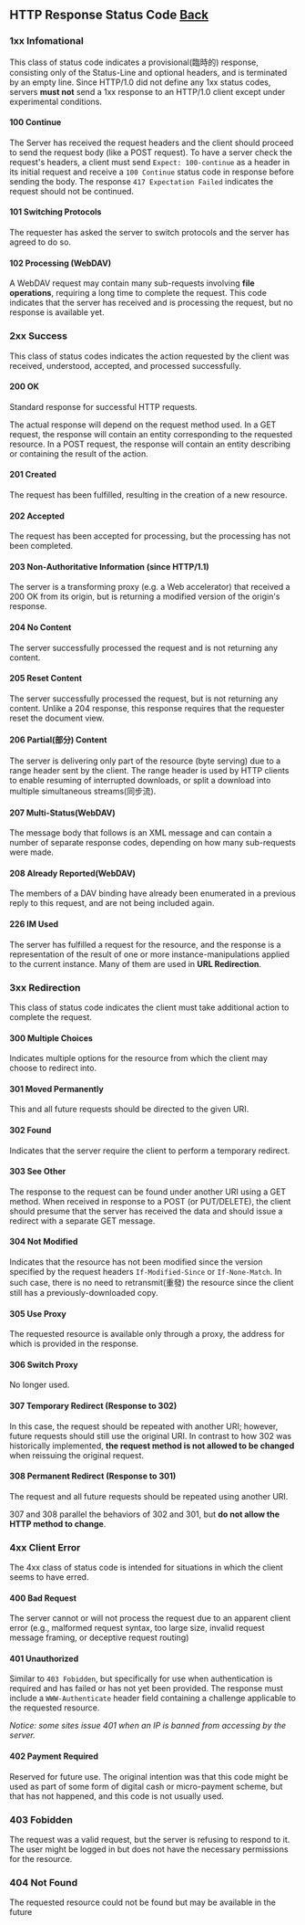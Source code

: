 ## HTTP Response Status Code [Back](./../JavaScript.md)

### 1xx Infomational

This class of status code indicates a provisional(臨時的) response, consisting only of the Status-Line and optional headers, and is terminated by an empty line. Since HTTP/1.0 did not define any 1xx status codes, servers **must not** send a 1xx response to an HTTP/1.0 client except under experimental conditions.

#### 100 Continue

The Server has received the request headers and the client should proceed to send the request body (like a POST request). To have a server check the request's headers, a client must send `Expect: 100-continue` as a header in its initial request and receive a `100 Continue` status code in response before sending the body. The response `417 Expectation Failed` indicates the request should not be continued.

#### 101 Switching Protocols

The requester has asked the server to switch protocols and the server has agreed to do so.

#### 102 Processing (WebDAV)

A WebDAV request may contain many sub-requests involving **file operations**, requiring a long time to complete the request. This code indicates that the server has received and is processing the request, but no response is available yet.

### 2xx Success

This class of status codes indicates the action requested by the client was received, understood, accepted, and processed successfully.

#### 200 OK

Standard response for successful HTTP requests.

The actual response will depend on the request method used. In a GET request, the response will contain an entity corresponding to the requested resource. In a POST request, the response will contain an entity describing or containing the result of the action.

#### 201 Created

The request has been fulfilled, resulting in the creation of a new resource.

#### 202 Accepted

The request has been accepted for processing, but the processing has not been completed.

#### 203 Non-Authoritative Information (since HTTP/1.1)

The server is a transforming proxy (e.g. a Web accelerator) that received a 200 OK from its origin, but is returning a modified version of the origin's response.

#### 204 No Content

The server successfully processed the request and is not returning any content.

#### 205 Reset Content

The server successfully processed the request, but is not returning any content. Unlike a 204 response, this response requires that the requester reset the document view.

#### 206 Partial(部分) Content

The server is delivering only part of the resource (byte serving) due to a range header sent by the client. The range header is used by HTTP clients to enable resuming of interrupted downloads, or split a download into multiple simultaneous streams(同步流).

#### 207 Multi-Status(WebDAV)

The message body that follows is an XML message and can contain a number of separate response codes, depending on how many sub-requests were made.

#### 208 Already Reported(WebDAV)

The members of a DAV binding have already been enumerated in a previous reply to this request, and are not being included again.

#### 226 IM Used

The server has fulfilled a request for the resource, and the response is a representation of the result of one or more instance-manipulations applied to the current instance. Many of them are used in **URL Redirection**.

### 3xx Redirection

This class of status code indicates the client must take additional action to complete the request.

#### 300 Multiple Choices

Indicates multiple options for the resource from which the client may choose to redirect into.

#### 301 Moved Permanently

This and all future requests should be directed to the given URI.

#### 302 Found

Indicates that the server require the client to perform a temporary redirect. 

#### 303 See Other

The response to the request can be found under another URI using a GET method. When received in response to a POST (or PUT/DELETE), the client should presume that the server has received the data and should issue a redirect with a separate GET message.

#### 304 Not Modified

Indicates that the resource has not been modified since the version specified by the request headers `If-Modified-Since` or `If-None-Match`. In such case, there is no need to retransmit(重發) the resource since the client still has a previously-downloaded copy.

#### 305 Use Proxy

The requested resource is available only through a proxy, the address for which is provided in the response.

#### 306 Switch Proxy

No longer used.

#### 307 Temporary Redirect (Response to 302)

In this case, the request should be repeated with another URI; however, future requests should still use the original URI. In contrast to how 302 was historically implemented, **the request method is not allowed to be changed** when reissuing the original request.

#### 308 Permanent Redirect (Response to 301)

The request and all future requests should be repeated using another URI.

307 and 308 parallel the behaviors of 302 and 301, but **do not allow the HTTP method to change**.

### 4xx Client Error

The 4xx class of status code is intended for situations in which the client seems to have erred.

#### 400 Bad Request

The server cannot or will not process the request due to an apparent client error (e.g., malformed request syntax, too large size, invalid request message framing, or deceptive request routing)

#### 401 Unauthorized

Similar to `403 Fobidden`, but specifically for use when authentication is required and has failed or has not yet been provided. The response must include a `WWW-Authenticate` header field containing a challenge applicable to the requested resource.

*Notice: some sites issue 401 when an IP is banned from accessing by the server.*

#### 402 Payment Required

Reserved for future use. The original intention was that this code might be used as part of some form of digital cash or micro-payment scheme, but that has not happened, and this code is not usually used.

### 403 Fobidden

The request was a valid request, but the server is refusing to respond to it. The user might be logged in but does not have the necessary permissions for the resource.

### 404 Not Found

The requested resource could not be found but may be available in the future

#
